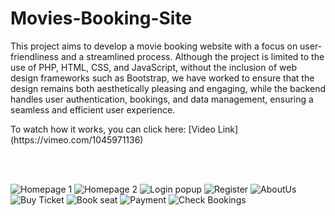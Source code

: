 # Movies-Booking-Site

<p>This project aims to develop a movie booking website with a focus on user-friendliness and a streamlined process. Although the project is limited to the use of PHP, HTML, CSS, and JavaScript, without the inclusion of web design frameworks such as Bootstrap, we have worked to ensure that the design remains both aesthetically pleasing and engaging, while the backend handles user authentication, bookings, and data management, ensuring a seamless and efficient user experience.</p>


<p>To watch how it works, you can click here:
[Video Link](https://vimeo.com/1045971136) </p> <br><br>






![Homepage 1](https://github.com/user-attachments/assets/817eae3e-91b4-45e9-9f83-7e8dd72033f1)
![Homepage 2](https://github.com/user-attachments/assets/76f52de2-fd0f-48b1-b0f1-e9b6c58334b0)
![Login popup](https://github.com/user-attachments/assets/4dc294c2-d0c5-4071-ba4a-80e62e12f4b5)
![Register](https://github.com/user-attachments/assets/6a7411c0-a132-49d4-b65e-7cfb29faeb13)
![AboutUs](https://github.com/user-attachments/assets/aeaf66da-1d56-4278-9092-c59bdfa8ef64)
![Buy Ticket](https://github.com/user-attachments/assets/d6640bb4-e25d-4adc-9bcc-687c528f5c6f)
![Book seat](https://github.com/user-attachments/assets/3e6471be-8f9c-4e9a-9eda-7e6e5f1822f0)
![Payment](https://github.com/user-attachments/assets/b804a23c-6b60-4f77-a94c-7458044ede17)
![Check Bookings](https://github.com/user-attachments/assets/8522b2ee-dda1-4236-a008-5fc85821dd4f)

